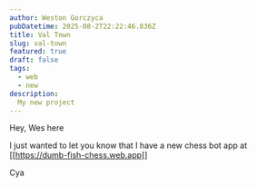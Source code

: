 ```yaml
---
author: Weston Gorczyca
pubDatetime: 2025-08-2T22:22:46.836Z
title: Val Town
slug: val-town
featured: true
draft: false
tags:
  - web
  - new
description:
  My new project
---
```

Hey, Wes here

I just wanted to let you know that I have a new chess bot app at [[https://dumb-fish-chess.web.app]]

Cya